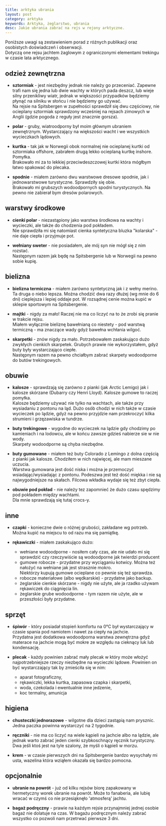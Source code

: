 ```yaml
---
title: arktyka ubrania
layout: post
category: arktyka
keywords: Arktyka, żeglarstwo, ubrania
desc: Jakie ubrania zabrać na rejs w rejony arktyczne. 
---
```


Poniższe uwagi są zestawieniem porad z różnych publikacji oraz osobistych doświadczeń i obserwacji.   
Dotyczą one rejsu jachtem żaglowym z ograniczonymi elementami trekingu w czasie lata arktycznego.

## odzież zewnętrzna

* **sztormiak** - jest niezbędny jednak nie należy go przeceniać. Zapewne trafi nam się jedna lub dwie wachty w których pada deszcz, 
  lub wieje silny przenikliwy wiatr, jednak w większości przypadków będziemy płynąć na silniku w słońcu i nie będziemy go używać.   
  Na rejsie na Spitsbergen w zupełności sprawdził się dwu częściowy, nie ocieplany sztormiak sprawdzony wcześniej na rejsach zimowych w Anglii 
  (gdzie pogoda z reguły jest znacznie gorsza). 

* **polar** - gruby, wiatroodporny był moim głównym ubraniem zewnętrznym. Wystarczający na większości wacht i we wszystkich wycieczkach lądowych.

* **kurtka** - tak jak w Norwegii obok normalnej nie ocieplanej kurtki od sztormiaka offshore, zabrałem drugą lekko ocieplaną kurtkę inshore. Pomyłka.   
  Brakowało mi za to lekkiej przeciwdeszczowej kurtki która mógłbym łatwo spakować do plecaka.

* **spodnie** - miałem zarówno dwu warstwowe dresowe spodnie, jak i jednowarstwowe turystyczne. Sprawdziły się obie.  
  Brakowało mi grubszych wodoodpornych spodni turystycznych. Na pewno nie zabierał bym dresów polarowych.

## warstwy środkowe

* **cienki polar** - niezastąpiony jako warstwa środkowa na wachty i wycieczki, ale także do chodzenia pod pokładem.  
  Nie sprawdziła mi się natomiast cienka syntetyczna bluzka "kolarska" - nie daje ciepła i przyjmuje pot.

* **wełniany sweter** - nie posiadałem, ale mój syn nie mógł się z nim rozstać.  
  Następnym razem jak będę na Spitsbergenie lub w Norwegii na pewno sobie kupię.

## bielizna 

* **bielizna termiczna** - miałem zarówno syntetyczną jak i z wełny merino. Ta druga o niebo lepsza. Można chodzić dwa razy dłużej (wg mnie do 6 dni)
  cieplejsza i lepiej oddaje pot. W rozsądnej cenie można kupić w sklepie sportowym na Spitsbergenie.

* **majtki** - nigdy za mało! Raczej nie ma co liczyć na to że zrobi się pranie w trakcie rejsu.  
  Miałem wyłącznie bieliznę bawełnianą co niestety - pod warstwą termiczną - ma znaczące wady gdyż bawełna wchłania wilgoć.

* **skarpetki** - znów nigdy za mało. Potrzebowałem zaskakująco dużo zwykłych cienkich skarpetek. Grubych prawie nie wykorzystałem, 
 gdyż buty były wystarczająco ciepłe.   
 Następnym razem na pewno chciałbym zabrać skarpety wodoodporne do butów trekingowych. 

## obuwie

* **kalosze** - sprawdzają się zarówno z pianki (jak Arctic Lemigo) jak i kalosze skórzane (Dubarry czy Henri Lloyd). Kalosze gumowe to raczej pomyłka.  
  Kalosze będziemy używać nie tylko na wachtach, ale także przy wysiadaniu z pontonu na ląd. Dużo osób chodzi w nich także w czasie wycieczek po lądzie, 
  gdyż na pewno przyjdzie nam przekroczyć kilka strumieni i grzęzawiska w tundrze. 
  
* **buty trekingowe** - wygodne do wycieczek na lądzie gdy chodzimy po kamieniach i na lodowcu, ale w końcu zawsze gdzieś nabierze sie w nie wody.  
  Skarpety wodoodporne są chyba niezbędne.

* **buty gumowane** - miałem też buty Colorado z Lemingo z dolna częścią z pianki jak kalosze. Chodziłem w nich najwięcej, ale mam mieszane uczucia.  
  Warstwa gumowana jest dość niska i można je przemoczyć wsiadając/wysiadając z pontonu. Podeszwa jest też dość miękka i nie są najwygodniejsze na skałach.
  Filcowa wkładka wydaje się też zbyt ciepła.

* **obuwie pod pokład** - nie należy tez zapomnieć że dużo czasu spędzimy pod pokładem między wachtami.  
  Dla mnie sprawdzają się tutaj crocs-y.

## inne

* **czapki** - konieczne dwie o różnej grubości, zakładane wg potrzeb.  
  Można kupić na miejscu to od razu ma się pamiątkę.

* **rękawiczki** - miałem zaskakująco dużo:  
  * wełniane wodoodporne - nosiłem cały czas, ale nie udało mi się sprawdzić czy rzeczywiście są wodoodporne jak twierdzi producent
  * gumowe robocze - przydatne przy wyciąganiu kotwicy. Można też nałożyć na wełniane jak jest strasznie mokro.   
    Niektórzy kupują gumowe ocieplane co pewnie się też sprawdza.
  * robocze materiałowe (albo wędkarskie) - przydatne jako backup.
  * żeglarskie cienkie skórzane - nigdy nie użyte, ale ja rzadko używam rękawiczek do ciągnięcia lin.
  * żeglarskie grube wodoodporne - tym razem nie użyte, ale w przeszłości były przydatne.

## sprzęt

* **śpiwór** - który posiadał stopień komfortu na 0°C był wystarczający w czasie spania pod namiotem i nawet za ciepły na jachcie.  
  Przydatna jest dodatkowa wodoodporna warstwa zewnętrzna gdyż materace na jachcie mogą być mokre ze względu na cieknący luk lub kondensację.

* **plecak** - każdy powinien zabrać mały plecak w który może włożyć najpotrzebniejsze rzeczy niezbędne na wycieczki lądowe.
 Powinien on być wystarczający tak by zmieściła się w nim:
  * aparat fotograficzny,  
  * rękawiczki, lekka kurtka, zapasowa czapka i skarpetki,  
  * woda, czekolada i ewentualnie inne jedzenie, 
  * koc termalny, amunicja

## higiena

* **chusteczki jednorazowe** - wilgotne dla dzieci zastąpią nam prysznic. Jedna paczka powinna wystarczyć na 2 tygodnie.

* **ręczniki** - nie ma co liczyć na wiele kąpieli na jachcie albo na lądzie, ale jednak warto zabrać jeden cienki szybkoschnący ręcznik turystyczny.
 Dwa jeśli ktoś jest na tyle szalony, że myśli o kąpieli w morzu.

* **krem** - w czasie pierwszych dni na Spitsbergenie bardzo wysychały mi usta, wazelina która wziąłem okazała się bardzo pomocna.

## opcjonalnie

* **ubranie na powrót** - już od kilku rejsów biorę zapakowany w hermetyczny worek ubranie na powrót. Może to fanaberia, 
  ale lubię wracać w czymś co nie przesiąknęło 'atmosferą' jachtu.
  
* **bagaż podręczny** - prawie na każdym rejsie przynajmniej jednej osobie bagaż nie dolatuje na czas. W bagażu podręcznym 
  należy zabrać wszystko co pozwoli nam przetrwać pierwsze 3 dni.  


